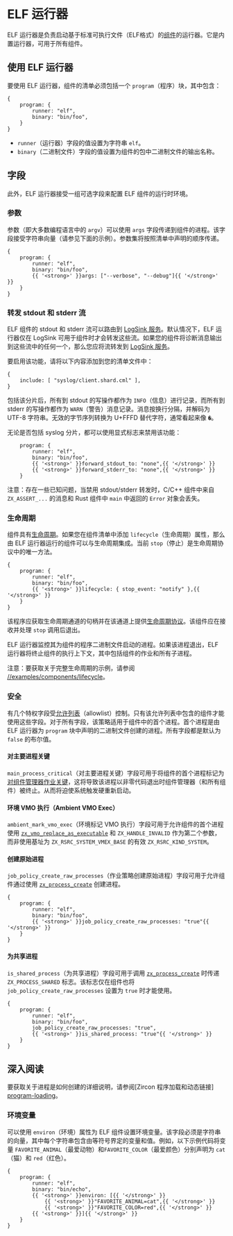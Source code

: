 <!--
# ELF Runner
 -->
# ELF 运行器

<!--
The ELF runner is the runner responsible for launching
[components][glossary.component] based on standard executable files (ELF
format). It is a built-in runner and is available to all components.
 -->
ELF 运行器是负责启动基于标准可执行文件（ELF格式）的[组件][glossary.component]的运行器。它是内置运行器，可用于所有组件。

<!--
## Using the ELF Runner
 -->
## 使用 ELF 运行器

<!--
To use the ELF runner, the component's manifest must include a `program` block,
containing:
 -->
要使用 ELF 运行器，组件的清单必须包括一个 `program`（程序）块，其中包含：

```json5
{
    program: {
        runner: "elf",
        binary: "bin/foo",
    }
}

```

<!--
- The `runner` field with the value set to the string `elf`.
- The `binary` field with the value set to a binary output name in the component's package.
 -->
- `runner`（运行器）字段的值设置为字符串 `elf`。
- `binary`（二进制文件）字段的值设置为组件的包中二进制文件的输出名称。

<!--
## Fields
 -->
## 字段

<!--
Additionally, the ELF runner accepts a set of optional fields to configure
the ELF component's runtime environment.
 -->
此外，ELF 运行器接受一组可选字段来配置 ELF 组件的运行时环境。

<!--
### Arguments
 -->
### 参数

<!--
Arguments (that is, `argv` in most programming languages) can be passed to a
component's process using the `args` field. This field accepts a vector of
strings (see the example below).
The arguments set will be passed in the same order as declared in the manifest.
 -->
参数（即大多数编程语言中的 `argv`）可以使用 `args` 字段传递到组件的进程。该字段接受字符串向量（请参见下面的示例）。参数集将按照清单中声明的顺序传递。

```json5
{
    program: {
        runner: "elf",
        binary: "bin/foo",
        {{ '<strong>' }}args: ["--verbose", "--debug"]{{ '</strong>' }}
    }
}
```

<!--
### Forwarding stdout and stderr streams
 -->
### 转发 stdout 和 stderr 流

<!--
The stdout and stderr streams of ELF components can be routed to the
[LogSink service][logsink]. By default, the ELF runner only forwards these
streams if LogSink is available to the component. If your component prints
diagnostics messages to either of these streams, you should forward the streams
to the [LogSink service][logsink].
 -->
ELF 组件的 stdout 和 stderr 流可以路由到 [LogSink 服务][logsink]。默认情况下，ELF 运行器仅在 LogSink 可用于组件时才会转发这些流。如果您的组件将诊断消息输出到这些流中的任何一个，那么您应将流转发到 [LogSink 服务][logsink]。

<!--
To enable this feature, add the following to your manifest file:
 -->
要启用该功能，请将以下内容添加到您的清单文件中：

```json5
{
    include: [ "syslog/client.shard.cml" ],
}
```

<!--
After including this shard, all writes to stdout are logged as `INFO` messages,
and all writes to stderr are logged as `WARN` messages. Messages are split
by newlines and decoded as UTF-8 strings. Invalid byte sequences are converted
to the U+FFFD replacement character, which usually looks like `�`.
 -->
包括该分片后，所有到 stdout 的写操作都作为 `INFO`（信息）进行记录，而所有到 stderr 的写操作都作为 `WARN`（警告）消息记录。消息按换行分隔，并解码为 UTF-8 字符串。无效的字节序列转换为 U+FFFD 替代字符，通常看起来像 `�`。

<!--
Whether or not the syslog shard is included, this feature can be disabled with
explicit flags:
 -->
无论是否包括 syslog 分片，都可以使用显式标志来禁用该功能：

```json5
    program: {
        runner: "elf",
        binary: "bin/foo",
        {{ '<strong>' }}forward_stdout_to: "none",{{ '</strong>' }}
        {{ '<strong>' }}forward_stderr_to: "none",{{ '</strong>' }}
    }
```

<!--
Note: There are known issues where messages from `ZX_ASSERT_...` in C/C++
components and `Error` objects returned in `main` in Rust components are lost
when stdout/stderr forwarding is disabled.
 -->
注意：存在一些已知问题，当禁用 stdout/stderr 转发时，C/C++ 组件中来自 `ZX_ASSERT_...` 的消息和 Rust 组件中 `main` 中返回的 `Error` 对象会丢失。

<!--
### Lifecycle
 -->
### 生命周期

<!--
Components have a [lifecycle][lifecycle]. Components run by the ELF runner can
integrate with the lifecycle if you add a `lifecycle` attribute to your component
manifest. Currently `stop` is the only method in the Lifecycle protocol.
 -->
组件具有[生命周期][lifecycle]。如果您在组件清单中添加 `lifecycle`（生命周期）属性，那么由 ELF 运行器运行的组件可以与生命周期集成。当前 `stop`（停止）是生命周期协议中的唯一方法。

```json5
{
    program: {
        runner: "elf",
        binary: "bin/foo",
        {{ '<strong>' }}lifecycle: { stop_event: "notify" },{{ '</strong>' }}
    }
}
```

<!--
The program should take the handle to the Lifecycle channel and serve the
[Lifecycle protocol][lc-proto] on that channel. The component should exit after
receiving and processing the `stop` call.
 -->
该程序应获取生命周期通道的句柄并在该通道上提供[生命周期协议][lc-proto]。该组件应在接收并处理 `stop` 调用后退出。

<!--
The ELF Runner monitors the process it started for the program binary of the
component. If this process exits, the ELF runner will terminate the component's
execution context, which includes the component's job and all subprocesses.
 -->
ELF 运行器监控其为组件的程序二进制文件启动的进程。如果该进程退出，ELF 运行器将终止组件的执行上下文，其中包括组件的作业和所有子进程。

<!--
Note: For a complete lifecycle example, see
[//examples/components/lifecycle][lc-example].
 -->
注意：要获取关于完整生命周期的示例，请参阅 [//examples/components/lifecycle][lc-example]。

<!--
### Security
 -->
### 安全

<!--
There are several privileged fields that are gated by an
[allowlist][security-allowlist]. Only components included in this allowlist
are able to use these fields. For all fields, the policy applies to the first
process in the component. The first process is the one created by ELF runner
for the binary declared in `program` block. All of the fields are booleans
that default to `false`.
 -->
有几个特权字段受[允许列表][security-allowlist]（allowlist）控制。只有该允许列表中包含的组件才能使用这些字段。对于所有字段，该策略适用于组件中的首个进程。首个进程是由 ELF 运行器为 `program` 块中声明的二进制文件创建的进程。所有字段都是默认为 `false` 的布尔值。

<!--
#### Main Process Critical
 -->
#### 对主要进程关键

<!--
The `main_process_critical` field may be used to mark the component's first
process as [critical to component manager's job][job-set-critical], which will
cause component manager (and all components) to be terminated if the process
exits with a non-zero code. This will force the system to trigger a hard reboot.
 -->
`main_process_critical`（对主要进程关键）字段可用于将组件的首个进程标记为[对组件管理器作业关键][job-set-critical]，这将导致该进程以非零代码退出时组件管理器（和所有组件）被终止。从而将迫使系统触发硬重新启动。

<!--
#### Ambient VMO Exec
 -->
#### 环境 VMO 执行（Ambient VMO Exec）

<!--
The `ambient_mark_vmo_exec` field may be used to allow the component's first
process to use [`zx_vmo_replace_as_executable`][vmo-replace] with a
`ZX_HANDLE_INVALID` as the second argument rather than a valid
`ZX_RSRC_KIND_SYSTEM` with base `ZX_RSRC_SYSTEM_VMEX_BASE`.
 -->
`ambient_mark_vmo_exec`（环境标记 VMO 执行）字段可用于允许组件的首个进程使用 [`zx_vmo_replace_as_executable`][vmo-replace] 和 `ZX_HANDLE_INVALID` 作为第二个参数，而非使用基址为 `ZX_RSRC_SYSTEM_VMEX_BASE` 的有效 `ZX_RSRC_KIND_SYSTEM`。

<!--
#### Create Raw Processes
 -->
#### 创建原始进程

<!--
The `job_policy_create_raw_processes` field may be used to allow a component to
create processes by using [`zx_process_create`][process-create].
 -->
`job_policy_create_raw_processes`（作业策略创建原始进程）字段可用于允许组件通过使用 [`zx_process_create`][process-create] 创建进程。

```json5
{
    program: {
        runner: "elf",
        binary: "bin/foo",
        {{ '<strong>' }}job_policy_create_raw_processes: "true"{{ '</strong>' }}
    }
}
```

<!--
#### Is Shared Process
 -->
#### 为共享进程

<!--
The `is_shared_process` field may be used to pass the `ZX_PROCESS_SHARED` flag
when calling [`zx_process_create`][process-create]. This flag can only be used
if the component also has `job_policy_create_raw_processes` set to `true`.
 -->
`is_shared_process`（为共享进程）字段可用于调用 [`zx_process_create`][process-create] 时传递 `ZX_PROCESS_SHARED` 标志。该标志仅在组件也将 `job_policy_create_raw_processes` 设置为 `true` 时才能使用。

```json5
{
    program: {
        runner: "elf",
        binary: "bin/foo",
        job_policy_create_raw_processes: "true",
        {{ '<strong>' }}is_shared_process: "true"{{ '</strong>' }}
    }
}
```

<!--
## Further Reading
 -->
## 深入阅读

<!--
For a detailed explanation of how processes are created, please see
[Zircon program loading and dynamic linking][program-loading].
 -->
要获取关于进程是如何创建的详细说明，请参阅[Zircon 程序加载和动态链接] [program-loading]。

<!--
### Environment Variables
 -->
### 环境变量

<!--
Environment variables can be set for ELF components by using the `environ`
attribute. This field must be a vector of strings where each string contains
the variable and value delimited by an equal sign. For example, the following
sample code declares variables `FAVORITE_ANIMAL` and `FAVORITE_COLOR` to `cat`
and `red`.
 -->
可以使用 `environ`（环境）属性为 ELF 组件设置环境变量。该字段必须是字符串的向量，其中每个字符串包含由等符号界定的变量和值。例如，以下示例代码将变量 `FAVORITE_ANIMAL`（最爱动物）和`FAVORITE_COLOR`（最爱颜色）分别声明为 `cat`（猫）和 `red`（红色）。

```json5
{
    program: {
        runner: "elf",
        binary: "bin/echo",
        {{ '<strong>' }}environ: [{{ '</strong>' }}
            {{ '<strong>' }}"FAVORITE_ANIMAL=cat",{{ '</strong>' }}
            {{ '<strong>' }}"FAVORITE_COLOR=red",{{ '</strong>' }}
        {{ '<strong>' }}]{{ '</strong>' }}
    }
}
```

[glossary.component]: /glossary/README.md#component
[capability-routing]: capabilities/README.md#routing
[cml-shards]: https://fuchsia.dev/reference/cml#include
[lc-example]: /examples/components/lifecycle
[lc-proto]: /sdk/fidl/fuchsia.process.lifecycle/lifecycle.fidl
[lifecycle]: lifecycle.md
[program-loading]: /concepts/process/program_loading.md
[job-set-critical]: /reference/syscalls/job_set_critical.md
[job-set-policy]: /reference/syscalls/job_set_policy.md
[process-create]: /reference/syscalls/process_create.md
[vmo-replace]: /reference/syscalls/vmo_replace_as_executable.md
[fxb-72178]: https://bugs.fuchsia.dev/p/fuchsia/issues/detail?id=72178
[fxb-72764]: https://bugs.fuchsia.dev/p/fuchsia/issues/detail?id=72764
[logsink]: /development/diagnostics/logs/recording.md#logsinksyslog
[security-allowlist]: /src/security/policy/component_manager_policy.json5
[glossary-component-manifests]: /glossary/README.md#component-manifest
